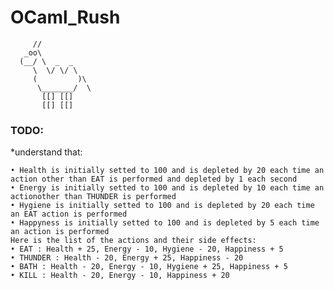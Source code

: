 # OCaml_Rush #


	     //  
	   _oo\  
	  (__/ \  _  _  
	     \  \/ \/ \  
	     (         )\  
	      \_______/  \  
	       [[] [[]  
		   [[] [[]  
  


### TODO: ###

*understand that:
  
	• Health is initially setted to 100 and is depleted by 20 each time an action other than EAT is performed and depleted by 1 each second
	• Energy is initially setted to 100 and is depleted by 10 each time an actionother than THUNDER is performed
	• Hygiene is initially setted to 100 and is depleted by 20 each time an EAT action is performed
	• Happyness is initially setted to 100 and is depleted by 5 each time an action is performed
	Here is the list of the actions and their side effects:
	• EAT : Health + 25, Energy - 10, Hygiene - 20, Happiness + 5
	• THUNDER : Health - 20, Energy + 25, Happiness - 20
	• BATH : Health - 20, Energy - 10, Hygiene + 25, Happiness + 5
	• KILL : Health - 20, Energy - 10, Happiness + 20